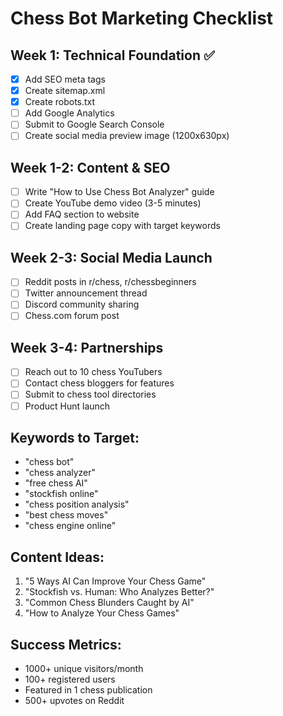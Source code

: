 # Chess Bot Marketing Checklist

## Week 1: Technical Foundation ✅
- [x] Add SEO meta tags
- [x] Create sitemap.xml
- [x] Create robots.txt
- [ ] Add Google Analytics
- [ ] Submit to Google Search Console
- [ ] Create social media preview image (1200x630px)

## Week 1-2: Content & SEO
- [ ] Write "How to Use Chess Bot Analyzer" guide
- [ ] Create YouTube demo video (3-5 minutes)
- [ ] Add FAQ section to website
- [ ] Create landing page copy with target keywords

## Week 2-3: Social Media Launch
- [ ] Reddit posts in r/chess, r/chessbeginners
- [ ] Twitter announcement thread
- [ ] Discord community sharing
- [ ] Chess.com forum post

## Week 3-4: Partnerships
- [ ] Reach out to 10 chess YouTubers
- [ ] Contact chess bloggers for features
- [ ] Submit to chess tool directories
- [ ] Product Hunt launch

## Keywords to Target:
- "chess bot"
- "chess analyzer" 
- "free chess AI"
- "stockfish online"
- "chess position analysis"
- "best chess moves"
- "chess engine online"

## Content Ideas:
1. "5 Ways AI Can Improve Your Chess Game"
2. "Stockfish vs. Human: Who Analyzes Better?"
3. "Common Chess Blunders Caught by AI"
4. "How to Analyze Your Chess Games"

## Success Metrics:
- 1000+ unique visitors/month
- 100+ registered users
- Featured in 1 chess publication
- 500+ upvotes on Reddit
